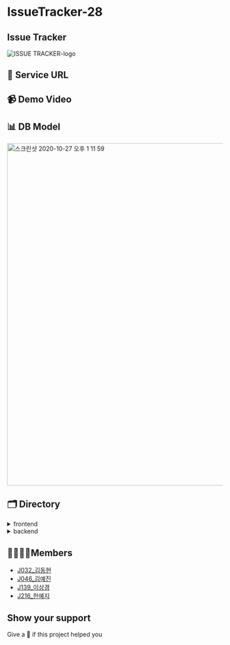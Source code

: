 # IssueTracker-28

## Issue Tracker
![ISSUE TRACKER-logo](https://user-images.githubusercontent.com/60839959/97255855-e009f300-1854-11eb-8e96-6cbe833314ee.png)


## 🍎 Service URL

## 📹 Demo Video

## 📊 DB Model
<img width="800" alt="스크린샷 2020-10-27 오후 1 11 59" src="https://user-images.githubusercontent.com/60839959/97256301-07ad8b00-1856-11eb-9819-0372a97de24c.png">


## 🗂 Directory
<details>
<summary>frontend</summary>
<img width="339" alt="스크린샷 2020-10-27 오후 8 25 59" src="https://user-images.githubusercontent.com/60839959/97295537-c2f41500-1892-11eb-9fc2-f366ae011e1e.png">
</details>

<details>
<summary>backend</summary>
<img width="340" alt="스크린샷 2020-10-27 오후 8 26 19" src="https://user-images.githubusercontent.com/60839959/97295524-be2f6100-1892-11eb-9ecc-2ac9de7f8f0e.png">
</details>


## 👩‍👩‍👧‍👦Members
- [J032_김동현](https://github.com/dooking)
- [J046_김예진](https://github.com/johnyejin)
- [J139_이상경](https://github.com/sang-gyeong)
- [J216_한예지](https://github.com/yeji9175)


## Show your support
Give a 🌟 if this project helped you

